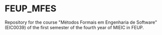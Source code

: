 # FEUP_MFES
Repository for the course "Métodos Formais em Engenharia de Software" (EIC0039) of the first semester of the fourth year of MIEIC in FEUP.
